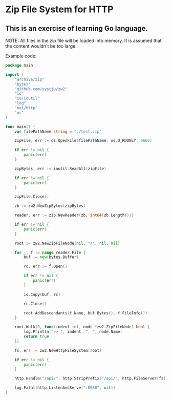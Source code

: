 # Zip File System for HTTP

## This is an exercise of learning Go language.

NOTE: All files in the zip file will be loaded into memory. It is assumed that the content wouldn't be too large.

Example code:

```go
package main

import (
	"archive/zip"
	"bytes"
	"github.com/yystju/zw2"
	"io"
	"io/ioutil"
	"log"
	"net/http"
	"os"
)

func main() {
	var filePathName string = "./test.zip"

	zipFile, err := os.OpenFile(filePathName, os.O_RDONLY, 0666)

	if err != nil {
		panic(err)
	}

	zipBytes, err := ioutil.ReadAll(zipFile)

	if err != nil {
		panic(err)
	}

	zipFile.Close()

	zb := zw2.NewZipBytes(zipBytes)

	reader, err := zip.NewReader(zb, int64(zb.Length()))

	if err != nil {
		panic(err)
	}

	root := zw2.NewZipFileNode(nil, "/", nil, nil)

	for _, f := range reader.File {
		buf := new(bytes.Buffer)

		rc, err := f.Open()

		if err != nil {
			panic(err)
		}

		io.Copy(buf, rc)

		rc.Close()

		root.AddDescendants(f.Name, buf.Bytes(), f.FileInfo())
	}

	root.Walk(0, func(indent int, node *zw2.ZipFileNode) bool {
		log.Println(">> ", indent, ", ", node.Name)
		return true
	})

	fs, err := zw2.NewHttpFileSystem(root)

	if err != nil {
		panic(err)
	}

	http.Handle("/api/", http.StripPrefix("/api/", http.FileServer(fs)))

	log.Fatal(http.ListenAndServe(":8080", nil))
}

```
